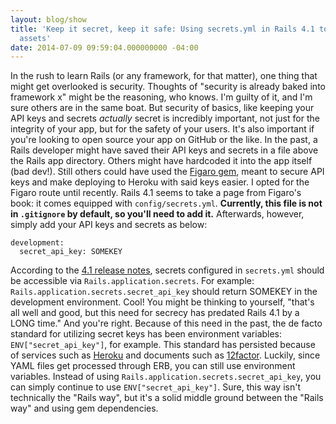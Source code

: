 ```yaml
---
layout: blog/show
title: 'Keep it secret, keep it safe: Using secrets.yml in Rails 4.1 to secure API
  assets'
date: 2014-07-09 09:59:04.000000000 -04:00
---
```


In the rush to learn Rails (or any framework, for that matter), one thing that might get overlooked is security. Thoughts of "security is already baked into framework x" might be the reasoning, who knows. I'm guilty of it, and I'm sure others are in the same boat. But security of basics, like keeping your API keys and secrets *actually* secret is incredibly important, not just for the integrity of your app, but for the safety of your users. It's also important if you're looking to open source your app on GitHub or the like. In the past, a Rails developer might have saved their API keys and secrets in a file above the Rails app directory. Others might have hardcoded it into the app itself (bad dev!). Still others could have used the [Figaro gem](https://github.com/laserlemon/figaro), meant to secure API keys and make deploying to Heroku with said keys easier. I opted for the Figaro route until recently. Rails 4.1 seems to take a page from Figaro's book: it comes equipped with `config/secrets.yml`. **Currently, this file is not in `.gitignore` by default, so you'll need to add it.** Afterwards, however, simply add your API keys and secrets as below:

	development:
	  secret_api_key: SOMEKEY

 According to the [4.1 release notes](http://edgeguides.rubyonrails.org/4_1_release_notes.html), secrets configured in `secrets.yml` should be accessible via `Rails.application.secrets`. For example: `Rails.application.secrets.secret_api_key` should return SOMEKEY in the development environment. Cool! You might be thinking to yourself, "that's all well and good, but this need for secrecy has predated Rails 4.1 by a LONG time." And you're right. Because of this need in the past, the de facto standard for utilizing secret keys has been environment variables: `ENV["secret_api_key"]`, for example. This standard has persisted because of services such as [Heroku](http://heroku.com) and documents such as [12factor](http://12factor.net). Luckily, since YAML files get processed through ERB, you can still use environment variables. Instead of using `Rails.application.secrets.secret_api_key`, you can simply continue to use `ENV["secret_api_key"]`. Sure, this way isn't technically the "Rails way", but it's a solid middle ground between the "Rails way" and using gem dependencies.
